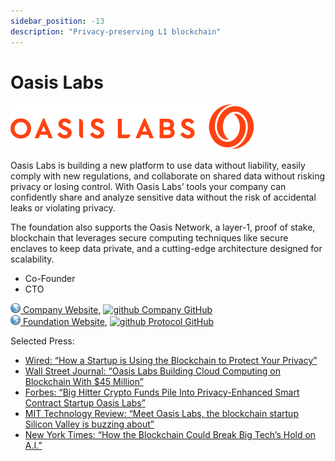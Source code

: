 ```yaml
---
sidebar_position: -13
description: "Privacy-preserving L1 blockchain"
---
```


# Oasis Labs

![oasislabs](/img/projects/oasislabs.png)


Oasis Labs is building a new platform to use data without liability, easily comply with new regulations, and collaborate on shared data without risking privacy or losing control. With Oasis Labs’ tools your company can confidently share and analyze sensitive data without the risk of accidental leaks or violating privacy.

The foundation also supports the Oasis Network, a layer-1, proof of stake, blockchain that leverages secure computing techniques like secure enclaves to keep data private, and a cutting-edge architecture designed for scalability.

- Co-Founder
- CTO

[![www](/img/ico/website.png) Company Website](https://www.oasislabs.com/),
[![github](/img/ico/github.ico) Company GitHub](https://github.com/oasislabs)   
[![www](/img/ico/website.png) Foundation Website](https://oasisprotocol.org/),
[![github](/img/ico/github.ico) Protocol GitHub](https://github.com/oasisprotocol)


Selected Press:
- [Wired: “How a Startup is Using the Blockchain to Protect Your Privacy”](https://www.wired.com/story/how-a-startup-is-using-the-blockchain-to-protect-your-privacy/)
- [Wall Street Journal: “Oasis Labs Building Cloud Computing on Blockchain With $45 Million”](https://www.wsj.com/articles/oasis-labs-building-cloud-computing-on-blockchain-with-45-million-1531130401)
- [Forbes: “Big Hitter Crypto Funds Pile Into Privacy-Enhanced Smart Contract Startup Oasis Labs”](https://www.forbes.com/sites/astanley/2018/07/09/big-hitter-crypto-funds-pile-into-privacy-enhanced-smart-contract-startup-oasis-labs/#66117ae044f8)
- [MIT Technology Review: “Meet Oasis Labs, the blockchain startup Silicon Valley is buzzing about”](https://www.technologyreview.com/s/611626/meet-oasis-labs-the-blockchain-startup-silicon-valley-is-buzzing-about/)
- [New York Times: “How the Blockchain Could Break Big Tech’s Hold on A.I.”](https://www.nytimes.com/2018/10/20/technology/how-the-blockchain-could-break-big-techs-hold-on-ai.html)